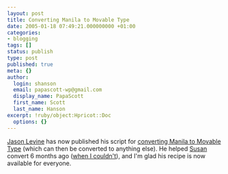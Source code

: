```yaml
---
layout: post
title: Converting Manila to Movable Type
date: 2005-01-18 07:49:21.000000000 +01:00
categories:
- blogging
tags: []
status: publish
type: post
published: true
meta: {}
author:
  login: shanson
  email: papascott-wp@gmail.com
  display_name: PapaScott
  first_name: Scott
  last_name: Hanson
excerpt: !ruby/object:Hpricot::Doc
  options: {}
---
```

<p><a href="http://q.queso.com/">Jason Levine</a> has now published his script for <a title="QDN: Converting Manila to Movable Type" href="http://q.queso.com/archives/001587">converting Manila to Movable Type</a> (which can then be converted to anything else). He helped <a href="http://www.2020hindsight.org/">Susan</a> convert 6 months ago (<a href="https://www.papascott.de/archives/2004/06/22/converting-manila/">when I couldn't</a>), and I'm glad his recipe is now available for everyone.</p>

